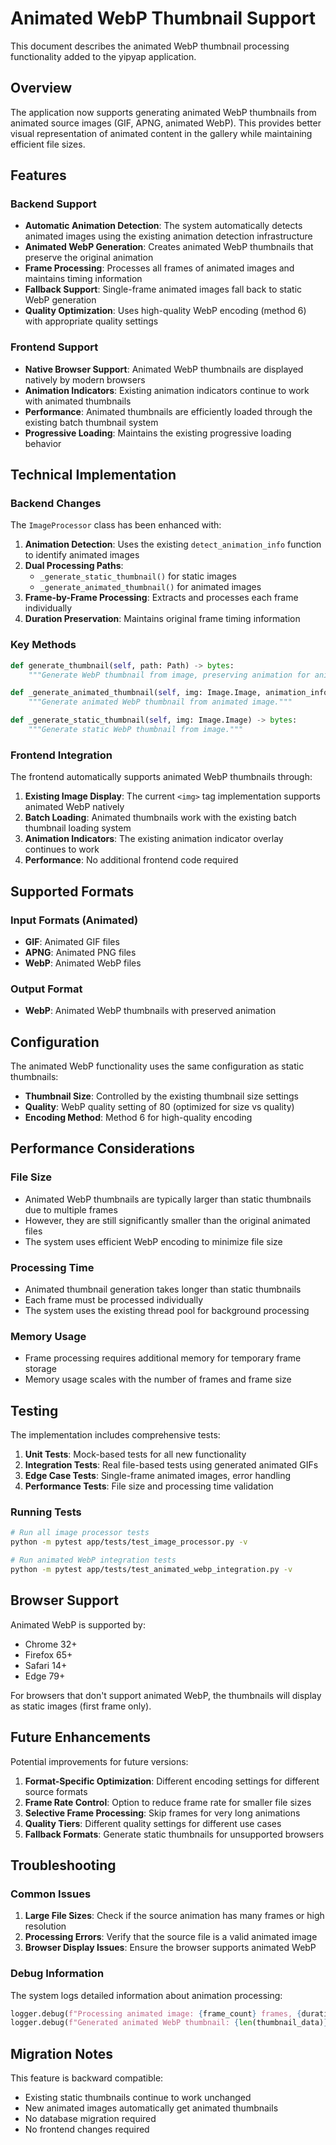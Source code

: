 # Animated WebP Thumbnail Support

This document describes the animated WebP thumbnail processing functionality added to the yipyap application.

## Overview

The application now supports generating animated WebP thumbnails from animated source images (GIF, APNG,
animated WebP). This provides better visual representation of animated content in the gallery while
maintaining efficient file sizes.

## Features

### Backend Support

- **Automatic Animation Detection**: The system automatically detects animated images using the existing animation detection infrastructure
- **Animated WebP Generation**: Creates animated WebP thumbnails that preserve the original animation
- **Frame Processing**: Processes all frames of animated images and maintains timing information
- **Fallback Support**: Single-frame animated images fall back to static WebP generation
- **Quality Optimization**: Uses high-quality WebP encoding (method 6) with appropriate quality settings

### Frontend Support

- **Native Browser Support**: Animated WebP thumbnails are displayed natively by modern browsers
- **Animation Indicators**: Existing animation indicators continue to work with animated thumbnails
- **Performance**: Animated thumbnails are efficiently loaded through the existing batch thumbnail system
- **Progressive Loading**: Maintains the existing progressive loading behavior

## Technical Implementation

### Backend Changes

The `ImageProcessor` class has been enhanced with:

1. **Animation Detection**: Uses the existing `detect_animation_info` function to identify animated images
2. **Dual Processing Paths**:
   - `_generate_static_thumbnail()` for static images
   - `_generate_animated_thumbnail()` for animated images
3. **Frame-by-Frame Processing**: Extracts and processes each frame individually
4. **Duration Preservation**: Maintains original frame timing information

### Key Methods

```python
def generate_thumbnail(self, path: Path) -> bytes:
    """Generate WebP thumbnail from image, preserving animation for animated images."""

def _generate_animated_thumbnail(self, img: Image.Image, animation_info: Dict[str, Any]) -> bytes:
    """Generate animated WebP thumbnail from animated image."""

def _generate_static_thumbnail(self, img: Image.Image) -> bytes:
    """Generate static WebP thumbnail from image."""
```

### Frontend Integration

The frontend automatically supports animated WebP thumbnails through:

1. **Existing Image Display**: The current `<img>` tag implementation supports animated WebP natively
2. **Batch Loading**: Animated thumbnails work with the existing batch thumbnail loading system
3. **Animation Indicators**: The existing animation indicator overlay continues to work
4. **Performance**: No additional frontend code required

## Supported Formats

### Input Formats (Animated)

- **GIF**: Animated GIF files
- **APNG**: Animated PNG files
- **WebP**: Animated WebP files

### Output Format

- **WebP**: Animated WebP thumbnails with preserved animation

## Configuration

The animated WebP functionality uses the same configuration as static thumbnails:

- **Thumbnail Size**: Controlled by the existing thumbnail size settings
- **Quality**: WebP quality setting of 80 (optimized for size vs quality)
- **Encoding Method**: Method 6 for high-quality encoding

## Performance Considerations

### File Size

- Animated WebP thumbnails are typically larger than static thumbnails due to multiple frames
- However, they are still significantly smaller than the original animated files
- The system uses efficient WebP encoding to minimize file size

### Processing Time

- Animated thumbnail generation takes longer than static thumbnails
- Each frame must be processed individually
- The system uses the existing thread pool for background processing

### Memory Usage

- Frame processing requires additional memory for temporary frame storage
- Memory usage scales with the number of frames and frame size

## Testing

The implementation includes comprehensive tests:

1. **Unit Tests**: Mock-based tests for all new functionality
2. **Integration Tests**: Real file-based tests using generated animated GIFs
3. **Edge Case Tests**: Single-frame animated images, error handling
4. **Performance Tests**: File size and processing time validation

### Running Tests

```bash
# Run all image processor tests
python -m pytest app/tests/test_image_processor.py -v

# Run animated WebP integration tests
python -m pytest app/tests/test_animated_webp_integration.py -v
```

## Browser Support

Animated WebP is supported by:

- Chrome 32+
- Firefox 65+
- Safari 14+
- Edge 79+

For browsers that don't support animated WebP, the thumbnails will display as static images (first frame only).

## Future Enhancements

Potential improvements for future versions:

1. **Format-Specific Optimization**: Different encoding settings for different source formats
2. **Frame Rate Control**: Option to reduce frame rate for smaller file sizes
3. **Selective Frame Processing**: Skip frames for very long animations
4. **Quality Tiers**: Different quality settings for different use cases
5. **Fallback Formats**: Generate static thumbnails for unsupported browsers

## Troubleshooting

### Common Issues

1. **Large File Sizes**: Check if the source animation has many frames or high resolution
2. **Processing Errors**: Verify that the source file is a valid animated image
3. **Browser Display Issues**: Ensure the browser supports animated WebP

### Debug Information

The system logs detailed information about animation processing:

```python
logger.debug(f"Processing animated image: {frame_count} frames, {duration}s duration")
logger.debug(f"Generated animated WebP thumbnail: {len(thumbnail_data)} bytes")
```

## Migration Notes

This feature is backward compatible:

- Existing static thumbnails continue to work unchanged
- New animated images automatically get animated thumbnails
- No database migration required
- No frontend changes required
